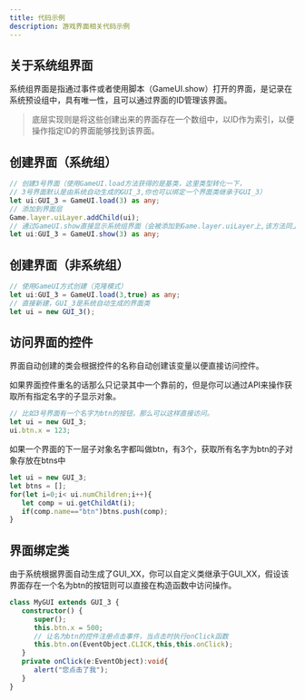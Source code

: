 ```yaml
---
title: 代码示例
description: 游戏界面相关代码示例
---
```


## 关于系统组界面

系统组界面是指通过事件或者使用脚本（GameUI.show）打开的界面，是记录在系统预设组中，具有唯一性，且可以通过界面的ID管理该界面。

> 底层实现则是将这些创建出来的界面存在一个数组中，以ID作为索引，以便操作指定ID的界面能够找到该界面。

## 创建界面（系统组）

```ts [Script.ts]
// 创建3号界面（使用GameUI.load方法获得的是基类，这里类型转化一下，
// 3号界面默认是由系统自动生成的GUI_3,你也可以绑定一个界面类继承于GUI_3）
let ui:GUI_3 = GameUI.load(3) as any;
// 添加到界面层
Game.layer.uiLayer.addChild(ui);
// 通过GameUI.show直接显示系统组界面（会被添加到Game.layer.uiLayer上,该方法同上面两行代码是一样的效果）
let ui:GUI_3 = GameUI.show(3) as any;
```

## 创建界面（非系统组）

```ts [Script.ts]
// 使用GameUI方式创建（克隆模式）
let ui:GUI_3 = GameUI.load(3,true) as any;
// 直接新建，GUI_3是系统自动生成的界面类
let ui = new GUI_3();
```

## 访问界面的控件

界面自动创建的类会根据控件的名称自动创建该变量以便直接访问控件。

如果界面控件重名的话那么只记录其中一个靠前的，但是你可以通过API来操作获取所有指定名字的子显示对象。

```ts [Script.ts]
// 比如3号界面有一个名字为btn的按钮，那么可以这样直接访问。
let ui = new GUI_3;
ui.btn.x = 123;
```

如果一个界面的下一层子对象名字都叫做btn，有3个，获取所有名字为btn的子对象存放在btns中

```ts [Script.ts]
let ui = new GUI_3;
let btns = [];
for(let i=0;i< ui.numChildren;i++){
   let comp = ui.getChildAt(i);
   if(comp.name=="btn")btns.push(comp);
}
```

## 界面绑定类

由于系统根据界面自动生成了GUI_XX，你可以自定义类继承于GUI_XX，假设该界面存在一个名为btn的按钮则可以直接在构造函数中访问操作。

```ts [Script.ts]
class MyGUI extends GUI_3 {
   constructor() {
      super();
      this.btn.x = 500;
      // 让名为btn的控件注册点击事件，当点击时执行onClick函数
      this.btn.on(EventObject.CLICK,this,this.onClick);
   }
   private onClick(e:EventObject):void{
      alert("您点击了我");
   }
}
```

<!-- ## 参考资料

- API-单机版-客户端界面管理器:GameUI
- API-网络版-客户端界面管理器:GameUI
- 界面组件相关的API请自行查阅API文档：客户端->界面 -->
